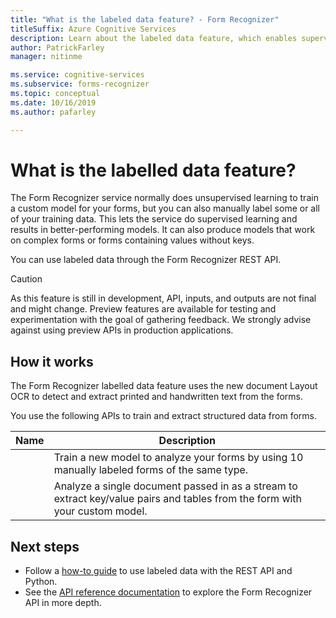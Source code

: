 ```yaml
---
title: "What is the labeled data feature? - Form Recognizer"
titleSuffix: Azure Cognitive Services
description: Learn about the labeled data feature, which enables supervised learning for training custom models.
author: PatrickFarley
manager: nitinme

ms.service: cognitive-services
ms.subservice: forms-recognizer
ms.topic: conceptual
ms.date: 10/16/2019
ms.author: pafarley

---
```


# What is the labelled data feature?

The Form Recognizer service normally does unsupervised learning to train a custom model for your forms, but you can also manually label some or all of your training data. This lets the service do supervised learning and results in better-performing models. It can also produce models that work on complex forms or forms containing values without keys.

You can use labeled data through the Form Recognizer REST API.

> [!CAUTION]
> As this feature is still in development, API, inputs, and outputs are not final and might change. Preview features are available for testing and experimentation with the goal of gathering feedback. We strongly advise against using preview APIs in production applications.

## How it works

The Form Recognizer labelled data feature uses the new document Layout OCR to detect and extract printed and handwritten text from the forms.

You use the following APIs to train and extract structured data from forms.

|Name |Description |
|---|---|
| <training> | Train a new model to analyze your forms by using 10 manually labeled forms of the same type. |
| <analyze> |Analyze a single document passed in as a stream to extract key/value pairs and tables from the form with your custom model. |

## Next steps

* Follow a [how-to guide](./python-labeled-data.md) to use labeled data with the REST API and Python.
* See the [API reference documentation](https://aka.ms/form-recognizer/api) to explore the Form Recognizer API in more depth.
